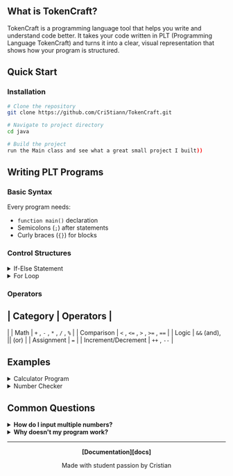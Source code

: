 
## What is TokenCraft?

TokenCraft is a programming language tool that helps you write and understand code better. It takes your code written in PLT (Programming Language TokenCraft) and turns it into a clear, visual representation that shows how your program is structured.



## Quick Start

### Installation

```bash
# Clone the repository
git clone https://github.com/Cri5tiann/TokenCraft.git

# Navigate to project directory
cd java

# Build the project
run the Main class and see what a great small project I built))
```

## Writing PLT Programs

### Basic Syntax

Every program needs:

- `function main()` declaration
- Semicolons (`;`) after statements
- Curly braces (`{}`) for blocks

### Control Structures

<details>
<summary>If-Else Statement</summary>

```plt
if (x > 0) {
    output_int(x);
} else {
    output_int(0);
}
```
</details>

<details>
<summary>For Loop</summary>

```plt
for (i = 0; i < 10; i++) {
    output_int(i);
}
```
</details>

### Operators

|
 Category 
|
 Operators 
|
----------
|
|
 Math 
|
`+`
, 
`-`
, 
`*`
, 
`/`
, 
`%`
|
|
 Comparison 
|
`<`
, 
`<=`
, 
`>`
, 
`>=`
, 
`==`
|
|
 Logic 
|
`&&`
 (and), \|\| (or) 
|
|
 Assignment 
|
`=`
|
|
 Increment/Decrement 
|
`++`
, 
`--`
|

## Examples

<details>
<summary>Calculator Program</summary>

```plt
function main() {
    x = input_int();
    y = input_int();
    
    output_int(x + y);  // Addition
    output_int(x * y);  // Multiplication
}
```
</details>

<details>
<summary>Number Checker</summary>

```plt
function main() {
    num = input_int();
    
    if (num > 0) {
        output_int(1);
    } else {
        if (num < 0) {
            output_int(-1);
        } else {
            output_int(0);
        }
    }
}
```
</details>

## Common Questions

<details>
<summary><b>How do I input multiple numbers?</b></summary>

Use `input_int()` multiple times:
```plt
x = input_int();
y = input_int();
```
</details>

<details>
<summary><b>Why doesn't my program work?</b></summary>

Check for:
- Missing semicolons (`;`)
- Missing curly braces (`{}`)
- Mismatched parentheses
</details>

---

<div align="center">

**[Documentation][docs]** 

Made with student passion by Cristian
